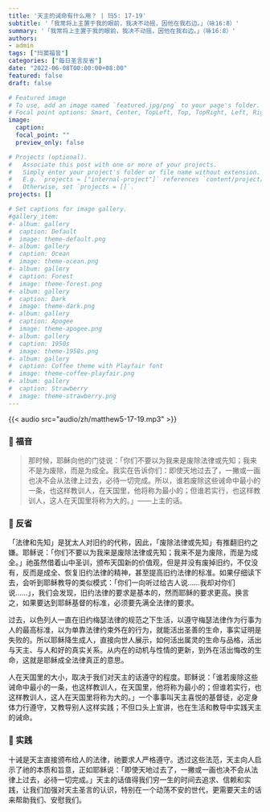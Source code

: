 ```yaml
---
title: '天主的诫命有什么用？ | 玛5: 17-19'
subtitle: '「我常将上主置于我的眼前，我决不动摇，因他在我右边。」（咏16:8）'
summary: '「我常将上主置于我的眼前，我决不动摇，因他在我右边。」（咏16:8）'
authors:
- admin
tags: ["玛窦福音"]
categories: ["每日圣言反省"]
date: "2022-06-08T00:00:00+08:00"
featured: false
draft: false

# Featured image
# To use, add an image named `featured.jpg/png` to your page's folder.
# Focal point options: Smart, Center, TopLeft, Top, TopRight, Left, Right, BottomLeft, Bottom, BottomRight
image:
  caption:
  focal_point: ""
  preview_only: false

# Projects (optional).
#   Associate this post with one or more of your projects.
#   Simply enter your project's folder or file name without extension.
#   E.g. `projects = ["internal-project"]` references `content/project/deep-learning/index.md`.
#   Otherwise, set `projects = []`.
projects: []

# Set captions for image gallery.
#gallery_item:
#- album: gallery
#  caption: Default
#  image: theme-default.png
#- album: gallery
#  caption: Ocean
#  image: theme-ocean.png
#- album: gallery
#  caption: Forest
#  image: theme-forest.png
#- album: gallery
#  caption: Dark
#  image: theme-dark.png
#- album: gallery
#  caption: Apogee
#  image: theme-apogee.png
#- album: gallery
#  caption: 1950s
#  image: theme-1950s.png
#- album: gallery
#  caption: Coffee theme with Playfair font
#  image: theme-coffee-playfair.png
#- album: gallery
#  caption: Strawberry
#  image: theme-strawberry.png
---
```


{{< audio src="audio/zh/matthew5-17-19.mp3" >}}

### :love_letter: 福音
> 那时候，耶稣向他的门徒说：「你们不要以为我来是废除法律或先知；我来不是为废除，而是为成全。我实在告诉你们：即使天地过去了，一撇或一画也决不会从法律上过去，必待一切完成。所以，谁若废除这些诫命中最小的一条，也这样教训人，在天国里，他将称为最小的；但谁若实行，也这样教训人，这人在天国里将称为大的。」——上主的话。

### :speech_balloon: 反省
「法律和先知」是犹太人对旧约的代称，因此，「废除法律或先知」有推翻旧约之嫌。耶稣说：「你们不要以为我来是废除法律或先知；我来不是为废除，而是为成全。」祂虽然借着山中圣训，颁布天国新的价值观，但是并没有废掉旧约，不仅没有，反而是成全、恢复旧约法律的精神，甚至提高旧约法律的标准。如果仔细读下去，会听到耶稣教导的类似模式：「你们一向听过给古人说……我却对你们说……」，我们会发现，旧约法律的要求是基本的，然而耶稣的要求更高。换言之，如果要达到耶稣基督的标准，必须要先满全法律的要求。

过去，以色列人一直在旧约梅瑟法律的规范之下生活，以遵守梅瑟法律作为行事为人的最高标准，以为单靠法律约束外在的行为，就能活出圣善的生命，事实证明是失败的。所以耶稣降生成人，直接向世人展示，如何活出属灵的生命与品格，活出与天主、与人和好的真实关系。从内在的动机与性情的更新，到外在活出悔改的生命，这就是耶稣成全法律真正的意思。

人在天国里的大小，取决于我们对天主的话遵守的程度。耶稣说：「谁若废除这些诫命中最小的一条，也这样教训人，在天国里，他将称为最小的；但谁若实行，也这样教训人，这人在天国里将称为大的。」一个事事叫天主喜悦的基督徒，必定身体力行遵守，又教导别人这样实践；不但口头上宣讲，也在生活和教导中实践天主的诫命。

### :runner: 实践
十诫是天主直接颁布给人的法律，祂要求人严格遵守。透过这些法范，天主向人启示了祂的本质和旨意，正如耶稣说：「即使天地过去了，一撇或一画也决不会从法律上过去，必待一切完成。」天主的话值得我们穷一生的时间去追求、信赖和实践，让我们加强对天主圣言的认识，特别在一个动荡不安的世代，更需要天主的话来帮助我们、安慰我们。
